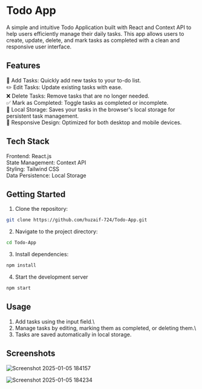 # Todo App
A simple and intuitive Todo Application built with React and Context API to help users efficiently manage their daily tasks. This app allows users to create, update, delete, and mark tasks as completed with a clean and responsive user interface.

## Features

📝 Add Tasks: Quickly add new tasks to your to-do list.\
✏️ Edit Tasks: Update existing tasks with ease.<br />
❌ Delete Tasks: Remove tasks that are no longer needed. <br />
✅ Mark as Completed: Toggle tasks as completed or incomplete.<br />
💾 Local Storage: Saves your tasks in the browser's local storage for persistent task management.<br />
📱 Responsive Design: Optimized for both desktop and mobile devices.<br />

## Tech Stack

Frontend: React.js\
State Management: Context API\
Styling: Tailwind CSS\
Data Persistence: Local Storage

## Getting Started

1. Clone the repository:
```bash
git clone https://github.com/huzaif-724/Todo-App.git

```

2. Navigate to the project directory:
```bash
cd Todo-App

```

3. Install dependencies:
```bash
npm install

```
4. Start the development server
```bash
npm start

```

## Usage

1. Add tasks using the input field.\
2. Manage tasks by editing, marking them as completed, or deleting them.\
3. Tasks are saved automatically in local storage.

## Screenshots

![Screenshot 2025-01-05 184157](https://github.com/user-attachments/assets/4d6cd0f6-d760-4be5-9cc4-606b4b4bddd9)

![Screenshot 2025-01-05 184234](https://github.com/user-attachments/assets/9e8b327c-f6bd-431a-bd46-df8ff7aaafae)


